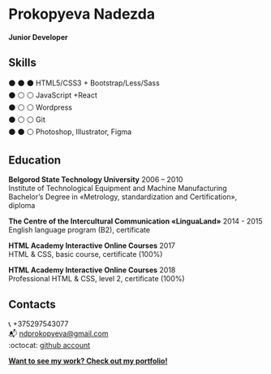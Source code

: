 # Prokopyeva Nadezda
#### Junior Developer

## Skills
:black_circle: :black_circle: :black_circle: HTML5/CSS3 + Bootstrap/Less/Sass  
:black_circle: :white_circle: :white_circle: JavaScript +React  
:black_circle: :white_circle: :white_circle: Wordpress  
:black_circle: :white_circle: :white_circle: Git  
:black_circle: :black_circle: :white_circle: Photoshop, Illustrator, Figma  

## Education
**Belgorod State Technology University** 2006 – 2010   
Institute of Technological Equipment and Machine Manufacturing  
Bachelor’s Degree in «Metrology, standardization and Certification», diploma

**The Centre of the Intercultural Communication «LinguaLand»** 2014 - 2015  
English language program (B2), certificate

**HTML Academy Interactive Online Courses** 2017  
HTML & CSS, basic course, certificate (100%)

**HTML Academy Interactive Online Courses** 2018  
Professional HTML & CSS, level 2, certificate (100%)

## Contacts
:telephone_receiver: +375297543077  
:mailbox_with_mail: ndprokopyeva@gmail.com  
:octocat: [github account](https://github.com/magklax)

**[Want to see my work? Check out my portfolio!](https://magklax.github.io/prokopyeva.en/ "Portfolio")**